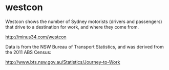 # westcon

Westcon shows the number of Sydney motorists (drivers and passengers) that drive to a destination for work, and where they come from.

http://minus34.com/westcon

Data is from the NSW Bureau of Transport Statistics, and was derived from the 2011 ABS Census:

http://www.bts.nsw.gov.au/Statistics/Journey-to-Work
